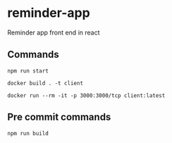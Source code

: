# reminder-app
Reminder app front end in react

## Commands
`npm run start` 

`docker build . -t client`

`docker run --rm -it -p 3000:3000/tcp client:latest`

## Pre commit commands

`npm run build` 